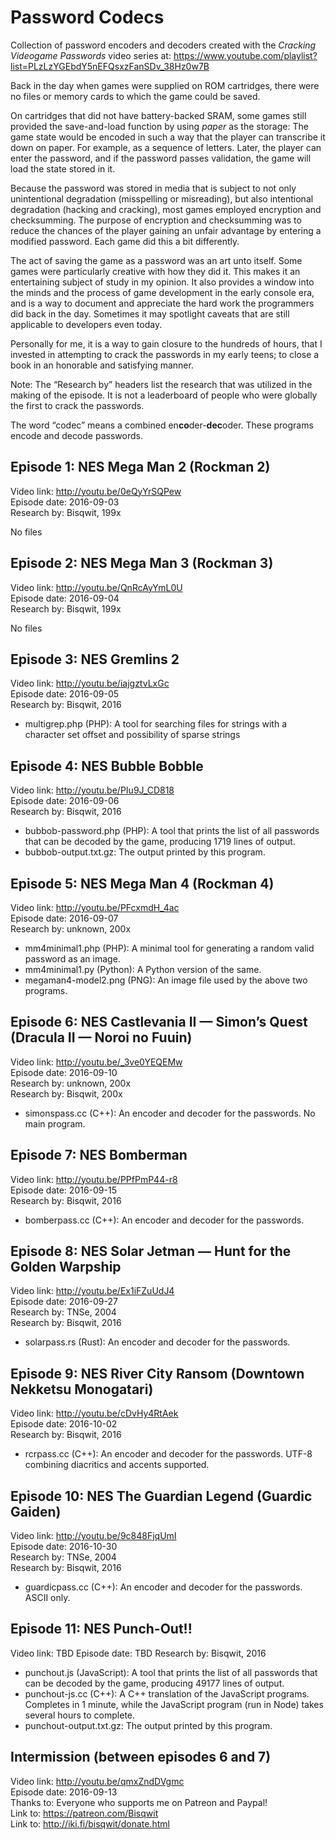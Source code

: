 # Password Codecs

Collection of password encoders and decoders created
with the *Cracking Videogame Passwords* video series at:
https://www.youtube.com/playlist?list=PLzLzYGEbdY5nEFQsxzFanSDv_38Hz0w7B

Back in the day when games were supplied on ROM cartridges, there were no
files or memory cards to which the game could be saved.

On cartridges that did not have battery-backed SRAM, some games still
provided the save-and-load function by using *paper* as the storage:
The game state would be encoded in such a way
that the player can transcribe it down on paper.
For example, as a sequence of letters.
Later, the player can enter the password,
and if the password passes validation,
the game will load the state stored in it.

Because the password was stored in media that is subject to
not only unintentional degradation (misspelling or misreading),
but also intentional degradation (hacking and cracking),
most games employed encryption and checksumming.
The purpose of encryption and checksumming was to reduce the chances
of the player gaining an unfair advantage by entering a modified password.
Each game did this a bit differently.

The act of saving the game as a password was an art unto itself.
Some games were particularly creative with how they did it.
This makes it an entertaining subject of study in my opinion.
It also provides a window into the minds and the process of game development
in the early console era, and is a way to document and appreciate
the hard work the programmers did back in the day.
Sometimes it may spotlight caveats that are still applicable to developers even today.

Personally for me, it is a way to gain closure to the hundreds of hours,
that I invested in attempting to crack the passwords in my early teens;
to close a book in an honorable and satisfying manner.

Note: The “Research by” headers list the research that was utilized in the
making of the episode. It is not a leaderboard of people who were
globally the first to crack the passwords.

The word “codec” means a combined en**co**der-**dec**oder.
These programs encode and decode passwords.

## Episode 1: NES Mega Man 2 (Rockman 2)

Video link: http://youtu.be/0eQyYrSQPew  
Episode date: 2016-09-03  
Research by: Bisqwit, 199x

No files

## Episode 2: NES Mega Man 3 (Rockman 3)

Video link: http://youtu.be/QnRcAyYmL0U  
Episode date: 2016-09-04  
Research by: Bisqwit, 199x

No files

## Episode 3: NES Gremlins 2

Video link: http://youtu.be/iajgztvLxGc  
Episode date: 2016-09-05  
Research by: Bisqwit, 2016

* multigrep.php (PHP): A tool for searching files for strings with a character set offset and possibility of sparse strings

## Episode 4: NES Bubble Bobble

Video link: http://youtu.be/PIu9J_CD818  
Episode date: 2016-09-06  
Research by: Bisqwit, 2016

* bubbob-password.php (PHP): A tool that prints the list of all passwords that can be decoded by the game, producing 1719 lines of output.
* bubbob-output.txt.gz: The output printed by this program.

## Episode 5: NES Mega Man 4 (Rockman 4)

Video link: http://youtu.be/PFcxmdH_4ac  
Episode date: 2016-09-07  
Research by: unknown, 200x

* mm4minimal1.php (PHP): A minimal tool for generating a random valid password as an image.
* mm4minimal1.py (Python): A Python version of the same.
* megaman4-model2.png (PNG): An image file used by the above two programs.

## Episode 6: NES Castlevania II — Simon’s Quest (Dracula II — Noroi no Fuuin)

Video link: http://youtu.be/_3ve0YEQEMw  
Episode date: 2016-09-10  
Research by: unknown, 200x  
Research by: Bisqwit, 200x

* simonspass.cc (C++): An encoder and decoder for the passwords. No main program.

## Episode 7: NES Bomberman

Video link: http://youtu.be/PPfPmP44-r8  
Episode date: 2016-09-15  
Research by: Bisqwit, 2016

* bomberpass.cc (C++): An encoder and decoder for the passwords.

## Episode 8: NES Solar Jetman — Hunt for the Golden Warpship

Video link: http://youtu.be/Ex1iFZuUdJ4  
Episode date: 2016-09-27  
Research by: TNSe, 2004  
Research by: Bisqwit, 2016

* solarpass.rs (Rust): An encoder and decoder for the passwords.

## Episode 9: NES River City Ransom (Downtown Nekketsu Monogatari)

Video link: http://youtu.be/cDvHy4RtAek  
Episode date: 2016-10-02  
Research by: Bisqwit, 2016

* rcrpass.cc (C++): An encoder and decoder for the passwords. UTF-8 combining diacritics and accents supported.

## Episode 10: NES The Guardian Legend (Guardic Gaiden)

Video link: http://youtu.be/9c848FjqUmI  
Episode date: 2016-10-30  
Research by: TNSe, 2004  
Research by: Bisqwit, 2016

* guardicpass.cc (C++): An encoder and decoder for the passwords. ASCII only.

## Episode 11: NES Punch-Out!!

Video link: TBD
Episode date: TBD
Research by: Bisqwit, 2016

* punchout.js (JavaScript): A tool that prints the list of all passwords that can be decoded by the game, producing 49177 lines of output.
* punchout-js.cc (C++): A C++ translation of the JavaScript programs. Completes in 1 minute, while the JavaScript program (run in Node) takes several hours to complete.
* punchout-output.txt.gz: The output printed by this program.

## Intermission (between episodes 6 and 7)

Video link: http://youtu.be/qmxZndDVgmc  
Episode date: 2016-09-13  
Thanks to: Everyone who supports me on Patreon and Paypal!  
Link to: https://patreon.com/Bisqwit  
Link to: http://iki.fi/bisqwit/donate.html
